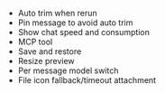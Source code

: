 - Auto trim when rerun
- Pin message to avoid auto trim
- Show chat speed and consumption
- MCP tool
- Save and restore
- Resize preview
- Per message model switch
- File icon fallback/timeout attachment
